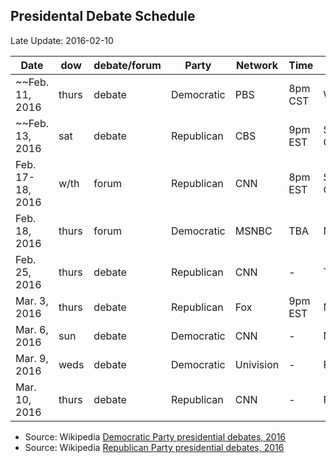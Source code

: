 ## Presidental Debate Schedule ##
Late Update: 2016-02-10


Date             | dow   | debate/forum| Party       | Network   | Time    | State
-----------------|-------|-------------|-------------|-----------|---------|------
~~Feb. 11, 2016    | thurs |   debate    | Democratic  | PBS       | 8pm CST | Wisconsin
~~Feb. 13, 2016    | sat   |   debate    | Republican  | CBS       | 9pm EST | South Carolina
Feb. 17-18, 2016 | w/th  |   forum     | Republican  | CNN       | 8pm EST | South Carolina
Feb. 18, 2016    | thurs |   forum     | Democratic  | MSNBC     | TBA     | Nevada
Feb. 25, 2016    | thurs |   debate    | Republican  | CNN       | -       | Texas
Mar. 3, 2016     | thurs |   debate    | Republican  | Fox       | 9pm EST | Michigan 
Mar. 6, 2016     | sun   |   debate    | Democratic  | CNN       | -       | Missouri
Mar. 9, 2016     | weds  |   debate    | Democratic  | Univision | -       | Florida
Mar. 10, 2016    | thurs |   debate    | Republican  | CNN       | -       | Florida

- Source: Wikipedia [Democratic Party presidential debates, 2016](https://en.wikipedia.org/wiki/Democratic_Party_presidential_debates,_2016)
- Source: Wikipedia [Republican Party presidential debates, 2016](https://en.wikipedia.org/wiki/Republican_Party_presidential_debates,_2016)

